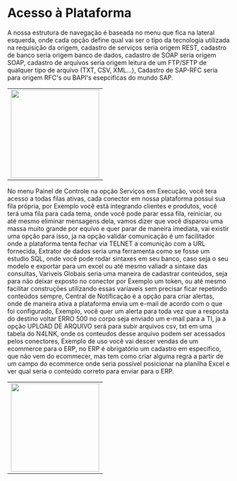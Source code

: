 # Acesso à Plataforma

A nossa estrutura de navegação é baseada no menu que fica na lateral esquerda, onde cada opção define qual vai ser o tipo da tecnologia utilizada na requisição da origem, cadastro de serviços seria origem REST, cadastro de banco seria origem banco de dados, cadastro de SOAP seria origem SOAP, cadastro de arquivos seria origem leitura de um FTP/SFTP de qualquer tipo de arquivo (TXT, CSV, XML...), Cadastro de SAP-RFC seria para origem RFC's ou BAPI's esepcificas do mundo SAP.

<table>
  <tr>
    <td align="center">
      <img src="/n4link-wiki/assets/telas_n4link/integracoes.png" width="200"/><br>
    </td>
  </tr>
</table>

No menu Painel de Controle na opção Serviços em Execução, você tera acesso a todas filas ativas, cada conector em nossa plataforma possui sua fila própria, por Exemplo você está integrando clientes e produtos, você terá uma fila para cada tema, onde você pode parar essa fila, reiniciar, ou até mesmo eliminar mensagens dela, vamos dizer que você disparou uma massa muito grande por equívo e quer parar de maneira imediata, vai existir uma opção para isso, ja na opção validar comunicação é um facilitador onde a plataforma tenta fechar via TELNET a comunição com a URL fornecida, Extrator de dados seria uma ferramenta como se fosse um estudio SQL, onde você pode rodar sintaxes em seu banco, caso seja o seu modelo e exportar para um excel ou até mesmo valiadr a sintaxe das consultas, Variveis Globais seria uma maneira de cadastrar conteúdos, seja para não deixar exposto no conector por Exemplo um token, ou até mesmo facilitar construções utilizando essas varíaveis sem precisar ficar repetindo conteúdos sempre, Central de Notificação é a opção para criar alertas, onde de maneira ativa a plataforma envia um e-mail de acordo com o que foi configurado, Exemplo, você quer um alerta para toda vez que a resposta do destino voltar ERRO 500 no corpo seja enviado um e-mail para a TI, ja a opção UPLOAD DE ARQUIVO será para subir arquivos csv, txt em uma tabela do N4LNK, onde os conteudos desse arquivo podem ser acessados pelos conectores, Exemplo de uso você vai descer vendas de um ecommerce para o ERP, no ERP é obrigatório um cadastro em especifico, que não vem do ecommecer, mas tem como criar alguma regra a partir de um campo do ecommerce onde seria possível posicionar na planilha Excel e ver qual seria o conteúdo correto para enviar para o ERP.

<table>
  <tr>
    <td align="center">
      <img src="/n4link-wiki/assets/telas_n4link/painel.png" width="200"/><br>
    </td>
  </tr>
</table>